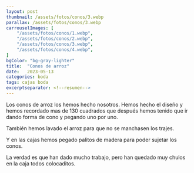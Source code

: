 ```yaml
---
layout: post
thumbnail: /assets/fotos/conos/3.webp
parallax: /assets/fotos/conos/3.webp
carrouselImages: [
	"/assets/fotos/conos/1.webp",
	"/assets/fotos/conos/2.webp",
	"/assets/fotos/conos/3.webp",
	"/assets/fotos/conos/4.webp",
]
bgColor: "bg-gray-lighter"
title:  "Conos de arroz"
date:   2023-05-13
categories: boda
tags: cajas boda
excerptseparator: <!--resumen-->
---
```


Los conos de arroz los hemos hecho nosotros. Hemos hecho el diseño y hemos recordado mas de 130 cuadrados que después hemos tenido que ir dando forma de cono y pegando uno por uno.

También hemos lavado el arroz para que no se manchasen los trajes.

Y en las cajas hemos pegado palitos de madera para poder sujetar los conos.

La verdad es que han dado mucho trabajo, pero han quedado muy chulos en la caja todos colocaditos.